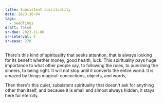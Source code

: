 ```yaml
---
title: Subsistent spirituality
date: 2023-10-04
tags:
  - seedlings
draft: false
sr-due: 2023-11-06
sr-interval: 4
sr-ease: 270
---
```

There's this kind of spirituality that seeks attention, that is always looking for its benefit whether money, good health, luck. This spirituality pays huge importance to what other people say, to following the rules, to punishing the sinners, to being right. It will not stop until it converts the entire world. It is amazed by things magical: concoctions, objects, and words,

Then there's this quiet, subsistent spirituality that doesn't ask for anything other than itself, and because it is small and almost always hidden, it stays here for eternity.